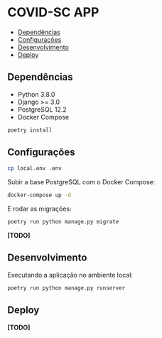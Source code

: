 # COVID-SC APP

- [Dependências](#dependências)
- [Configurações](#configurações)
- [Desenvolvimento](#desenvolvimento)
- [Deploy](#deploy)

## Dependências

- Python 3.8.0
- Django >= 3.0
- PostgreSQL 12.2
- Docker Compose

```sh
poetry install
```

## Configurações

```sh
cp local.env .env
```

Subir a base PostgreSQL com o Docker Compose:

```sh
docker-compose up -d
```

E rodar as migrações:

```sh
poetry run python manage.py migrate
```

**[TODO]**

## Desenvolvimento

Executando a aplicação no ambiente local:

```sh
poetry run python manage.py runserver
```

## Deploy

**[TODO]**

